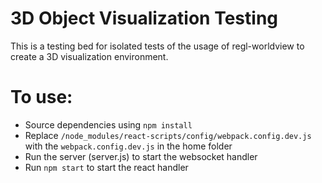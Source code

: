 # 3D Object Visualization Testing
This is a testing bed for isolated tests of the usage of regl-worldview to create a 3D visualization environment. 

# To use:
- Source dependencies using `npm install`
- Replace `/node_modules/react-scripts/config/webpack.config.dev.js` with the `webpack.config.dev.js` in the home folder 
- Run the server (server.js) to start the websocket handler
- Run `npm start` to start the react handler